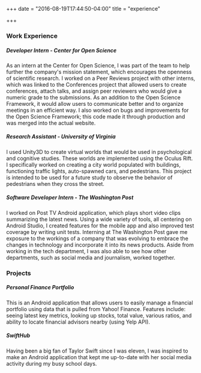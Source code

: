 +++
date = "2016-08-19T17:44:50-04:00"
title = "experience"

+++

### Work Experience 

##### **Developer Intern - Center for Open Science**
As an intern at the Center for Open Science, I was part of the team to help further the company's mission statement, which encourages the openness of scientific research. I worked on a Peer Reviews project with other interns, which was linked to the Conferences project that allowed users to create conferences, attach talks, and assign peer reviewers who would give a numeric grade to the submissions. As an addition to the Open Science Framework, it would allow users to communicate better and to organize meetings in an efficient way. I also worked on bugs and improvements for the Open Science Framework; this code made it through production and was merged into the actual website. 

##### **Research Assistant - University of Virginia**
I used Unity3D to create virtual worlds that would be used in psychological and cognitive studies. These worlds are implemented using the Oculus Rift. I specifically worked on creating a city world populated with buildings, functioning traffic lights, auto-spawned cars, and pedestrians. This project is intended to be used for a future study to observe the behavior of pedestrians when they cross the street. 

##### **Software Developer Intern - The Washington Post**
I worked on Post TV Android application, which plays short video clips summarizing the latest news. Using a wide variety of tools, all centering on Android Studio, I created features for the mobile app and also improved test coverage by writing unit tests. Interning at The Washington Post gave me exposure to the workings of a company that was evolving to embrace the changes in technology and incorporate it into its news products. Aside from working in the tech department, I was also able to see how other departments, such as social media and journalism, worked together. 

### Projects

##### **Personal Finance Portfolio**
This is an Android application that allows users to easily manage a financial portfolio using data that is pulled from Yahoo! Finance. Features include: seeing latest key metrics, looking up stocks, total value, various ratios, and ability to locate financial advisors nearby (using Yelp API). 

##### **SwiftHub**
Having been a big fan of Taylor Swift since I was eleven, I was inspired to make an Android application that kept me up-to-date with her social media activity during my busy school days. 
